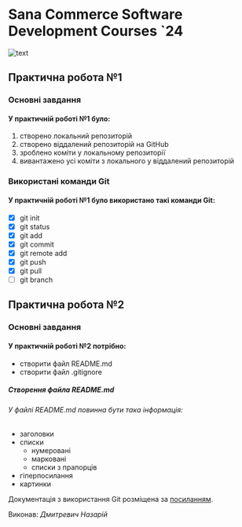 # Sana Commerce Software Development Courses `24
![text](https://upload.wikimedia.org/wikipedia/commons/0/08/Sana_Commerce_Logo.png)

## Практична робота №1
### Основні завдання
#### У __практичній роботі №1__ було:
1. створено локальний репозиторій
2. створено віддалений репозиторій на GitHub
3. зроблено коміти у локальному репозиторії
4. вивантажено усі коміти з локального у віддалений репозиторій
### Використані команди Git
#### У практичній роботі №1 було використано такі команди Git:
  - [x] git init
  - [x] git status
  - [x] git add
  - [x] git commit
  - [x] git remote add
  - [x] git push
  - [x] git pull
  - [ ] git branch
## Практична робота №2
### Основні завдання
#### __У практичній роботі №2__ потрібно:
  * створити файл README.md
  * створити файл .gitignore
##### Створення файла README.md
###### У файлі _README.md_ повинна бути така інформація:
 * заголовки
 * списки
   - нумеровані
   - марковані
   - списки з прапорців
 * гіперпосилання
 * картинки

Документація з використання Git розміщена за [посиланням](https://docs.google.com/document/d/1agdvcLqd2w2rWS0-fCqwsevO-7QN2xLpZPq7Haylq4U/edit).

Виконав: _Дмитревич Назарій_
